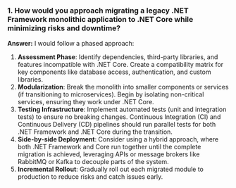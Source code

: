 ### 1. **How would you approach migrating a legacy .NET Framework monolithic application to .NET Core while minimizing risks and downtime?**

**Answer:** I would follow a phased approach:

1. **Assessment Phase**: Identify dependencies, third-party libraries, and features incompatible with .NET Core. Create a compatibility matrix for key components like database access, authentication, and custom libraries.
2. **Modularization**: Break the monolith into smaller components or services (if transitioning to microservices). Begin by isolating non-critical services, ensuring they work under .NET Core.
3. **Testing Infrastructure**: Implement automated tests (unit and integration tests) to ensure no breaking changes. Continuous Integration (CI) and Continuous Delivery (CD) pipelines should run parallel tests for both .NET Framework and .NET Core during the transition.
4. **Side-by-side Deployment**: Consider using a hybrid approach, where both .NET Framework and Core run together until the complete migration is achieved, leveraging APIs or message brokers like RabbitMQ or Kafka to decouple parts of the system.
5. **Incremental Rollout**: Gradually roll out each migrated module to production to reduce risks and catch issues early.

